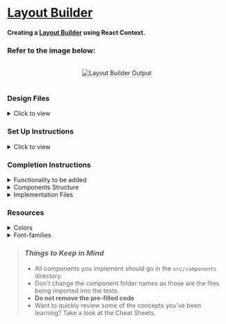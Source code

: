 # [Layout Builder](https://ssplayout.ccbp.tech/)

#### Creating a [Layout Builder](https://ssplayout.ccbp.tech/) using React Context.

### Refer to the image below:

<br/>
<div style="text-align: center;">
    <img src="https://assets.ccbp.in/frontend/content/react-js/layout-builder-output.gif" alt="Layout Builder Output" style="max-width:70%;box-shadow:0 2.8px 2.2px rgba(0, 0, 0, 0.12)">
</div>
<br/>

### Design Files

<details>
<summary>Click to view</summary>

- [Extra Small (Size < 576px) and Small (Size >= 576px)](https://assets.ccbp.in/frontend/content/react-js/layout-builder-sm-output-v0.png)
- [Medium (Size >= 768px), Large (Size >= 992px) and Extra Large (Size >= 1200px)](https://assets.ccbp.in/frontend/content/react-js/layout-builder-lg-output.png)

</details>

### Set Up Instructions

<details>
<summary>Click to view</summary>

- Download dependencies by running `npm install`
- Start up the app using `npm start`
</details>

### Completion Instructions

<details>
<summary>Functionality to be added</summary>
<br/>

The app must have the following functionalities

- Initially, the checkboxes for Content, Left Navbar, Right Navbar should be checked and all the elements in the layout should be displayed
- When the Content checkbox is unchecked, then the content element should not be displayed
- When the Left Navbar checkbox is unchecked, then the Left Navbar element should not be displayed
- When the Right Navbar checkbox is unchecked, then the Right Navbar element should not be displayed
- When any of the checkbox is checked, then the respective element should be displayed accordingly
- The Configuration Context has an object as a value with the following properties
  - `showContent` - this key is used to display the Content Element
  - `showLeftNavbar` - this key is used to display the Left Navbar Element
  - `showRightNavbar` - this key is used to display the Right Navbar Element
  - `onToggleShowContent` - this method is used to update the value of the `showContent`
  - `onToggleShowLeftNavbar` - this method is used to update the value of the `showLeftNavbar`
  - `onToggleShowRightNavbar` - this method is used to update the value of the `showRightNavbar`

</details>

<details>
<summary>Components Structure</summary>

<br/>
<div style="text-align: center;">
    <img src="https://assets.ccbp.in/frontend/content/react-js/layout-builder-component-breakdown-structure.png" alt="layout builder component structure breakdown" style="max-width:100%;box-shadow:0 2.8px 2.2px rgba(0, 0, 0, 0.12)">
</div>
<br/>

</details>

<details>
<summary>Implementation Files</summary>
<br/>

Use these files to complete the implementation:

- `src/App.js`
- `src/App.css`
- `src/components/ConfigurationController/index.js`
- `src/components/ConfigurationController/index.css`
- `src/components/Layout/index.js`
- `src/components/Layout/index.css`
- `src/components/Header/index.js`
- `src/components/Header/index.css`
- `src/components/Body/index.js`
- `src/components/Body/index.css`
- `src/components/Footer/index.js`
- `src/components/Footer/index.css`
</details>

### Resources

<details>
<summary>Colors</summary>

<br/>

<div style="background-color: #475569; width: 150px; padding: 10px; color: white">Hex: #475569</div>
<div style="background-color: #e2e8f0; width: 150px; padding: 10px; color: black">Hex: #e2e8f0</div>
<div style="background-color: #f1f5f9; width: 150px; padding: 10px; color: black">Hex: #f1f5f9</div>
<div style="background-color: #64748b; width: 150px; padding: 10px; color: white">Hex: #64748b</div>
<div style="background-color: #cbd5e1; width: 150px; padding: 10px; color: black">Hex: #cbd5e1</div>

</details>

<details>
<summary>Font-families</summary>

- Roboto

</details>

> ### _Things to Keep in Mind_
>
> - All components you implement should go in the `src/components` directory.
> - Don't change the component folder names as those are the files being imported into the tests.
> - **Do not remove the pre-filled code**
> - Want to quickly review some of the concepts you’ve been learning? Take a look at the Cheat Sheets.
